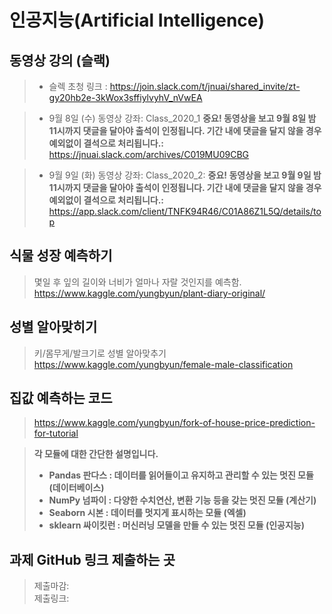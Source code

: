 # 인공지능(Artificial Intelligence)

## 동영상 강의 (슬랙)

> * 슬렉 초청 링크 : https://join.slack.com/t/jnuai/shared_invite/zt-gy20hb2e-3kWox3sffiylvyhV_nVwEA </br>

> * 9월 8일 (수) 동영상 강좌: Class_2020_1
> <b>중요! 동영상을 보고 9월 8일 밤 11시까지 댓글을 달아야 출석이 인정됩니다. 기간 내에 댓글을 달지 않을 경우 예외없이 결석으로 처리됩니다.:</b></br>
> https://jnuai.slack.com/archives/C019MU09CBG </br>

> * 9월 9일 (화) 동영상 강좌: Class_2020_2:
> <b>중요! 동영상을 보고 9월 9일 밤 11시까지 댓글을 달아야 출석이 인정됩니다. 기간 내에 댓글을 달지 않을 경우 예외없이 결석으로 처리됩니다.:</b></br>
> https://app.slack.com/client/TNFK94R46/C01A86Z1L5Q/details/top

## 식물 성장 예측하기
> 몇일 후 잎의 길이와 너비가 얼마나 자랄 것인지를 예측함. <br/>
> https://www.kaggle.com/yungbyun/plant-diary-original/

## 성별 알아맞히기
> 키/몸무게/발크기로 성별 알아맞추기 <br/>
> https://www.kaggle.com/yungbyun/female-male-classification

## 집값 예측하는 코드
> https://www.kaggle.com/yungbyun/fork-of-house-price-prediction-for-tutorial

> **각 모듈에 대한 간단한 설명입니다.**
> * **Pandas 판다스 : 데이터를 읽어들이고 유지하고 관리할 수 있는 멋진 모듈 (데이터베이스)**
> * **NumPy 넘파이 : 다양한 수치연산, 변환 기능 등을 갖는 멋진 모듈 (계산기)** 
> * **Seaborn 시본 : 데이터를 멋지게 표시하는 모듈 (엑셀)**
> * **sklearn 싸이킷런 : 머신러닝 모델을 만들 수 있는 멋진 모듈 (인공지능)**

## 과제 GitHub 링크 제출하는 곳
> 제출마감: </br>
> 제출링크: 
